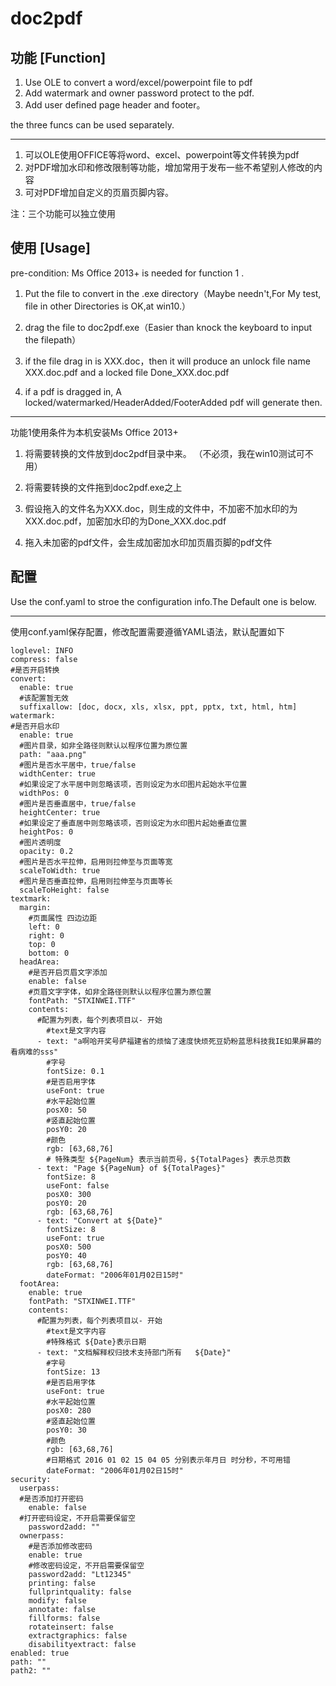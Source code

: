 # doc2pdf

## 功能 [Function]
1. Use OLE to convert a word/excel/powerpoint file to pdf
2. Add  watermark and owner password protect to the pdf.
3. Add user defined page header and footer。

the three funcs  can be used separately.

---

1. 可以OLE使用OFFICE等将word、excel、powerpoint等文件转换为pdf
2. 对PDF增加水印和修改限制等功能，增加常用于发布一些不希望别人修改的内容
3. 可对PDF增加自定义的页眉页脚内容。

注：三个功能可以独立使用



## 使用 [Usage]

pre-condition: Ms Office  2013+ is needed for function 1 .

1. Put the file to convert in the .exe directory（Maybe needn't,For My test, file in other Directories is OK,at win10.）

2. drag the file to doc2pdf.exe（Easier than knock the keyboard to input the filepath）

3. if the file drag in is XXX.doc，then it will produce an unlock file name XXX.doc.pdf and a locked file Done_XXX.doc.pdf

4. if a pdf is dragged in, A locked/watermarked/HeaderAdded/FooterAdded  pdf will generate then. 

---

功能1使用条件为本机安装Ms Office 2013+

1. 将需要转换的文件放到doc2pdf目录中来。 （不必须，我在win10测试可不用）

2. 将需要转换的文件拖到doc2pdf.exe之上

3. 假设拖入的文件名为XXX.doc，则生成的文件中，不加密不加水印的为XXX.doc.pdf，加密加水印的为Done_XXX.doc.pdf

4. 拖入未加密的pdf文件，会生成加密加水印加页眉页脚的pdf文件

## 配置

Use the conf.yaml to stroe the configuration info.The Default one is below.

---

使用conf.yaml保存配置，修改配置需要遵循YAML语法，默认配置如下

```
loglevel: INFO
compress: false
#是否开启转换
convert:
  enable: true
  #该配置暂无效
  suffixallow: [doc, docx, xls, xlsx, ppt, pptx, txt, html, htm]
watermark:
#是否开启水印
  enable: true
  #图片目录，如非全路径则默认以程序位置为原位置
  path: "aaa.png"
  #图片是否水平居中，true/false
  widthCenter: true
  #如果设定了水平居中则忽略该项，否则设定为水印图片起始水平位置
  widthPos: 0
  #图片是否垂直居中，true/false
  heightCenter: true
  #如果设定了垂直居中则忽略该项，否则设定为水印图片起始垂直位置
  heightPos: 0
  #图片透明度
  opacity: 0.2
  #图片是否水平拉伸，启用则拉伸至与页面等宽
  scaleToWidth: true
  #图片是否垂直拉伸，启用则拉伸至与页面等长
  scaleToHeight: false
textmark:
  margin:
    #页面属性 四边边距
    left: 0
    right: 0
    top: 0
    bottom: 0
  headArea:
    #是否开启页眉文字添加
    enable: false
    #页眉文字字体，如非全路径则默认以程序位置为原位置
    fontPath: "STXINWEI.TTF"
    contents:
      #配置为列表，每个列表项目以- 开始
        #text是文字内容
      - text: "a啊哈开奖号萨福建省的烦恼了速度快烦死豆奶粉蓝思科技我IE如果屏幕的看病难的sss"
        #字号
        fontSize: 0.1
        #是否启用字体
        useFont: true
        #水平起始位置
        posX0: 50
        #竖直起始位置
        posY0: 20
        #颜色
        rgb: [63,68,76]
        # 特殊类型 ${PageNum} 表示当前页号，${TotalPages} 表示总页数
      - text: "Page ${PageNum} of ${TotalPages}"
        fontSize: 8
        useFont: false
        posX0: 300
        posY0: 20
        rgb: [63,68,76]
      - text: "Convert at ${Date}"
        fontSize: 8
        useFont: true
        posX0: 500
        posY0: 40
        rgb: [63,68,76]
        dateFormat: "2006年01月02日15时"
  footArea:
    enable: true
    fontPath: "STXINWEI.TTF"
    contents:
      #配置为列表，每个列表项目以- 开始
        #text是文字内容
        #特殊格式 ${Date}表示日期
      - text: "文档解释权归技术支持部门所有   ${Date}"
        #字号
        fontSize: 13
        #是否启用字体
        useFont: true
        #水平起始位置
        posX0: 280
        #竖直起始位置
        posY0: 30
        #颜色
        rgb: [63,68,76]
        #日期格式 2016 01 02 15 04 05 分别表示年月日 时分秒，不可用错
        dateFormat: "2006年01月02日15时"
security:
  userpass:
  #是否添加打开密码
    enable: false
  #打开密码设定，不开启需要保留空
    password2add: ""
  ownerpass:
    #是否添加修改密码
    enable: true
    #修改密码设定，不开启需要保留空
    password2add: "Lt12345"
    printing: false
    fullprintquality: false
    modify: false
    annotate: false
    fillforms: false
    rotateinsert: false
    extractgraphics: false
    disabilityextract: false
enabled: true
path: ""
path2: ""

```



